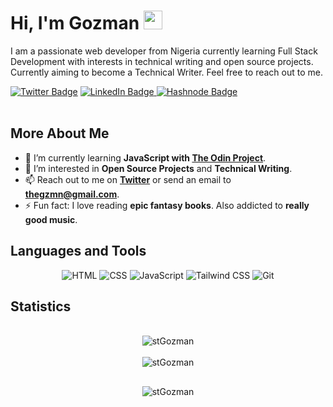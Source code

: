 <h1>
  Hi, I'm Gozman
  <img src="https://media.giphy.com/media/hvRJCLFzcasrR4ia7z/giphy.gif" width="30px"/>
</h1>

<p>
  I am a passionate web developer from Nigeria currently learning Full Stack Development with interests in technical writing and open source projects. Currently aiming to become a Technical Writer. Feel free to reach out to me.
</p>

<div id="badges" align="left">
  <a href="https://twitter.com/stGozman" target="_blank">
    <img src="https://img.shields.io/badge/@stGozman-1DA1F2?logo=twitter&style=for-the-badge&logoColor=white" alt="Twitter Badge"/></a>
  <a href="https://www.linkedin.com/in/goziem-sunday-a9990a202/" target="_blank">
    <img src="https://img.shields.io/badge/Goziem%20Sunday-0A66C2?style=for-the-badge&logo=linkedin&logoColor=white" alt="LinkedIn Badge"/>
  </a>
  <a href="https://gozman.hashnode.dev/" target="_blank">
    <img src="https://img.shields.io/badge/Gozman's%20Blog-2962FF?style=for-the-badge&logo=hashnode&logoColor=white" alt="Hashnode Badge"/>
  </a>
</div>

<br>

<h2 align="left">More About Me</h2>

- 🌱 I’m currently learning **JavaScript with [The Odin Project](https://www.theodinproject.com/)**.
- 👀 I’m interested in **Open Source Projects** and **Technical Writing**.
- 📫 Reach out to me on **[Twitter](https://twitter.com/stGozman)** or send an email to **thegzmn@gmail.com**.
- ⚡ Fun fact: I love reading **epic fantasy books**. Also addicted to **really good music**.

<h2 align="left">Languages and Tools</h2>
<div align="center">
  <img alt="HTML" src="https://img.shields.io/badge/HTML-E34F26?logo=html5&logoColor=white&style=for-the-badge"/>
  <img alt="CSS" src="https://img.shields.io/badge/CSS-1572B6?logo=css3&logoColor=white&style=for-the-badge"/>
  <img alt="JavaScript" src="https://img.shields.io/badge/JavaScript-F7DF1E?logo=javascript&logoColor=black&style=for-the-badge"/>
  <img alt="Tailwind CSS" src="https://img.shields.io/badge/TailwindCSS-06B6D4?logo=tailwind-css&logoColor=white&style=for-the-badge"/>
  <img alt="Git" src="https://img.shields.io/badge/Git-F05032?logo=git&logoColor=white&style=for-the-badge"/>
</div>

<h2 align="left">Statistics</h2>
<br>
<div align="center">
  <img align="center" src="https://github-readme-stats.vercel.app/api/top-langs?username=stGozman&show_icons=true&locale=en&layout=compact&theme=react&count_private=true&include_all_commits=true" alt="stGozman"/>
</div>
<br>
<div align="center">
  <img align="center" src="https://github-readme-stats.vercel.app/api?username=stGozman&show_icons=true&locale=en&theme=react&count_private=true&include_all_commits=true" alt="stGozman"/>
</div>

<h2 align="left"></h2>
<div align="center"> 
  <img src="https://komarev.com/ghpvc/?username=stGozman&label=Profile%20views&color=0e75b6&style=flat" alt="stGozman"/>
</div>

























<!-- COMMENTED OUT
<div id="header" align="center">
  <img src="https://media.giphy.com/media/gjrYDwbjnK8x36xZIO/giphy.gif" width="180"/>
</div>

<h1 align="center">
  Hello there! I am Gozman
  <img src="https://media.giphy.com/media/hvRJCLFzcasrR4ia7z/giphy.gif" width="30px"/>
</h1>

<div id="badges" align="center">
  <a href="https://twitter.com/GozmanFaraday">
    <img src="https://img.shields.io/badge/Twitter-blue?style=for-the-badge&logo=twitter&logoColor=white" alt="Twitter Badge"/>
  </a>
  <a href="https://www.linkedin.com/in/goziem-sunday-a9990a202/">
    <img src="https://img.shields.io/badge/LinkedIn-blue?style=for-the-badge&logo=linkedin&logoColor=white" alt="LinkedIn Badge"/>
  </a>
</div>

<div id="counter" align="center">
  <img src="https://komarev.com/ghpvc/?username=your-github-username&style=flat-square&color=blue" alt=""/>
</div>

**gozmanfaraday/gozmanfaraday** is a ✨ _special_ ✨ repository because its `README.md` (this file) appears on your GitHub profile.

Here are some ideas to get you started:

- 🔭 I’m currently working on ...
- 🌱 I’m currently learning ...
- 👯 I’m looking to collaborate on ...
- 🤔 I’m looking for help with ...
- 💬 Ask me about ...
- 📫 How to reach me: ...
- 😄 Pronouns: ...
- ⚡ Fun fact: ...


<div align="center">
  <img align="center" src="https://github-readme-streak-stats.herokuapp.com/?user=gozmanfaraday&theme=react&count_private=true&include_all_commits=true" alt="stGozman"/>
</div>




<div align="center">
  <img align="center" src="https://github-readme-stats.vercel.app/api/top-langs?username=gozmanfaraday&show_icons=true&locale=en&layout=compact&theme=react&count_private=true&include_all_commits=true" alt="stGozman"/>
</div>




<div align="center">
  <a href="https://twitter.com/GozmanFaraday">
    <img src="https://img.shields.io/badge/Twitter-blue?style=for-the-badge&logo=twitter&logoColor=white" alt="Twitter Badge"/>
  </a>
  <a href="https://www.linkedin.com/in/goziem-sunday-a9990a202/">
    <img src="https://img.shields.io/badge/LinkedIn-blue?style=for-the-badge&logo=linkedin&logoColor=white" alt="LinkedIn Badge"/>
  </a>
</div>
-->
